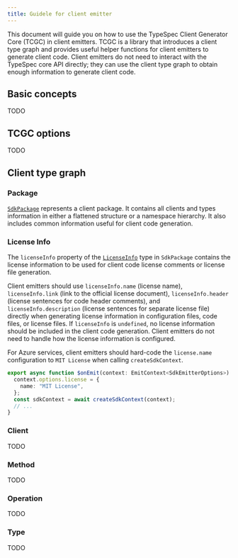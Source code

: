 ```yaml
---
title: Guidele for client emitter
---
```


This document will guide you on how to use the TypeSpec Client Generator Core (TCGC) in client emitters.
TCGC is a library that introduces a client type graph and provides useful helper functions for client emitters to generate client code.
Client emitters do not need to interact with the TypeSpec core API directly; they can use the client type graph to obtain enough information to generate client code.

## Basic concepts

TODO

## TCGC options

TODO

## Client type graph

### Package

[`SdkPackage`](../reference/js-api/interfaces/sdkpackage/) represents a client package. It contains all clients and types information in either a flattened structure or a namespace hierarchy. It also includes common information useful for client code generation.

### License Info

The `licenseInfo` property of the [`LicenseInfo`](../reference/js-api/interfaces/licenseinfo/) type in `SdkPackage` contains the license information to be used for client code license comments or license file generation.

Client emitters should use `licenseInfo.name` (license name), `licenseInfo.link` (link to the official license document), `licenseInfo.header` (license sentences for code header comments), and `licenseInfo.description` (license sentences for separate license file) directly when generating license information in configuration files, code files, or license files. If `licenseInfo` is `undefined`, no license information should be included in the client code generation. Client emitters do not need to handle how the license information is configured.

For Azure services, client emitters should hard-code the `license.name` configuration to `MIT License` when calling `createSdkContext`.

```typescript
export async function $onEmit(context: EmitContext<SdkEmitterOptions>) {
  context.options.license = {
    name: "MIT License",
  };
  const sdkContext = await createSdkContext(context);
  // ...
}
```

### Client

TODO

### Method

TODO

### Operation

TODO

### Type

TODO
